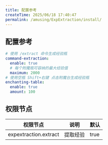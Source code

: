 ```yaml
---
title: 配置参考
createTime: 2025/06/18 17:40:47
permalink: /amusing/ExpExtraction/install/
---
```


## 配置参考

```yaml
# 使用 /extract 命令生成经验瓶
command-extraction:
  enable: true
  # 每个附魔瓶可容纳的最大经验值
  maximum: 2000
# 使用空瓶 Shift+右键 点击附魔台生成经验瓶
enchanting-table:
  enable: true
  amount: 100
```

## 权限节点

| 权限节点                  | 说明   | 默认   |
|-----------------------|------|------|
| expextraction.extract | 提取经验 | true |
